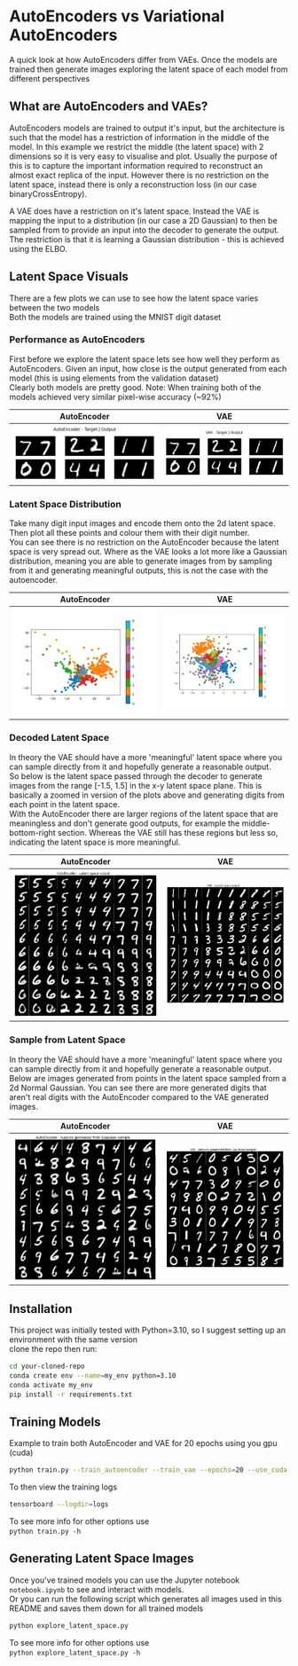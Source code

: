 # AutoEncoders vs Variational AutoEncoders

A quick look at how AutoEncoders differ from VAEs. Once the models are trained then generate images exploring the latent space of each model from different perspectives


## What are AutoEncoders and VAEs?

AutoEncoders models are trained to output it's input, but the architecture is such that the model has a restriction of information in the middle of the model. In this example we restrict the middle (the latent space) with 2 dimensions so it is very easy to visualise and plot. Usually the purpose of this is to capture the important information required to reconstruct an almost exact replica of the input. However there is no restriction on the latent space, instead there is only a reconstruction loss (in our case binaryCrossEntropy).

A VAE does have a restriction on it's latent space. Instead the VAE is mapping the input to a distribution (in our case a 2D Gaussian) to then be sampled from to provide an input into the decoder to generate the output. The restriction is that it is learning a Gaussian distribution - this is achieved using the ELBO.


## Latent Space Visuals

There are a few plots we can use to see how the latent space varies between the two models \
Both the models are trained using the MNIST digit dataset

### Performance as AutoEncoders

First before we explore the latent space lets see how well they perform as AutoEncoders. Given an input, how close is the output generated from each model (this is using elements from the validation dataset) \
Clearly both models are pretty good. Note: When training both of the models achieved very similar pixel-wise accuracy (~92%)

AutoEncoder             |  VAE
:-------------------------:|:-------------------------:
![](readme/outputs_auto.png)  |  ![](./readme/outputs_vae.png)

### Latent Space Distribution

Take many digit input images and encode them onto the 2d latent space. Then plot all these points and colour them with their digit number. \
You can see there is no restriction on the AutoEncoder because the latent space is very spread out. Where as the VAE looks a lot more like a Gaussian distribution, meaning you are able to generate images from by sampling from it and generating meaningful outputs, this is not the case with the autoencoder.

AutoEncoder             |  VAE
:-------------------------:|:-------------------------:
![](./readme/latent_dist_auto.png)  |  ![](./readme/latent_dist_vae.png)


### Decoded Latent Space

In theory the VAE should have a more 'meaningful' latent space where you can sample directly from it and hopefully generate a reasonable output. \
So below is the latent space passed through the decoder to generate images from the range [-1.5, 1.5] in the x-y latent space plane. This is basically a zoomed in version of the plots above and generating digits from each point in the latent space. \
With the AutoEncoder there are larger regions of the latent space that are meaningless and don't generate good outputs, for example the middle-bottom-right section. Whereas the VAE still has these regions but less so, indicating the latent space is more meaningful. 

AutoEncoder             |  VAE
:-------------------------:|:-------------------------:
![](readme/latent_space_auto.png)  |  ![](./readme/latent_space_vae.png)


### Sample from Latent Space

In theory the VAE should have a more 'meaningful' latent space where you can sample directly from it and hopefully generate a reasonable output. \
Below are images generated from points in the latent space sampled from a 2d Normal Gaussian. You can see there are more generated digits that aren't real digits with the AutoEncoder compared to the VAE generated images.

AutoEncoder             |  VAE
:-------------------------:|:-------------------------:
![](readme/sample_from_norm_auto.png)  |  ![](./readme/sample_from_norm_vae.png)




## Installation

This project was initially tested with Python=3.10, so I suggest setting up an environment with the same version \
clone the repo then run:
```bash
cd your-cloned-repo
conda create env --name=my_env python=3.10
conda activate my_env
pip install -r requirements.txt
```

## Training Models

Example to train both AutoEncoder and VAE for 20 epochs using you gpu (cuda)
```bash
python train.py --train_autoencoder --train_vae --epochs=20 --use_cuda
```

To then view the training logs
```bash
tensorboard --logdir=logs
```

To see more info for other options use \
`python train.py -h`


## Generating Latent Space Images
Once you've trained models you can use the Jupyter notebook `notebook.ipynb` to see and interact with models. \
Or you can run the following script which generates all images used in this README and saves them down for all trained models
```bash
python explore_latent_space.py
```

To see more info for other options use \
`python explore_latent_space.py -h`
